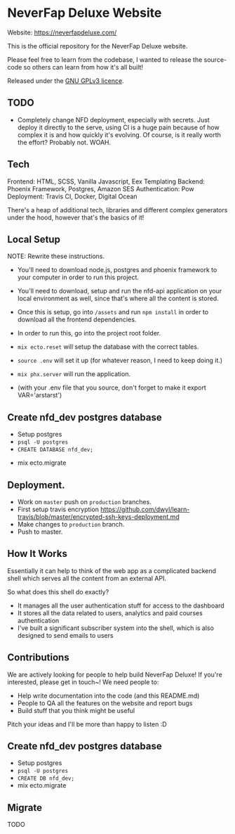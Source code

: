 # NeverFap Deluxe Website

Website: https://neverfapdeluxe.com/

This is the official repository for the NeverFap Deluxe website.

Please feel free to learn from the codebase, I wanted to release the source-code so others can learn from how it's all built!

Released under the [GNU GPLv3 licence](https://github.com/neverfap-deluxe/nfd-app/blob/master/LICENSE).


## TODO

- Completely change NFD deployment, especially with secrets. Just deploy it directly to the serve, using CI is a huge pain because of how complex it is and how quickly it's evolving. Of course, is it really worth the effort? Probably not. WOAH.

## Tech

Frontend: HTML, SCSS, Vanilla Javascript, Eex Templating
Backend: Phoenix Framework, Postgres, Amazon SES
Authentication: Pow
Deployment: Travis CI, Docker, Digital Ocean

There's a heap of additional tech, libraries and different complex generators under the hood, however that's the basics of it!

## Local Setup

NOTE: Rewrite these instructions.

- You'll need to download node.js, postgres and phoenix framework to your computer in order to run this project.
- You'll need to download, setup and run the nfd-api application on your local environment as well, since that's where all the content is stored.
- Once this is setup, go into `/assets` and run `npm install` in order to download all the frontend dependencies.

- In order to run this, go into the project root folder.
- `mix ecto.reset` will setup the database with the correct tables.
- `source .env` will set it up (for whatever reason, I need to keep doing it.)
- `mix phx.server` will run the application.
- (with your .env file that you source, don't forget to make it export VAR='arstarst')

## Create nfd_dev postgres database

- Setup postgres
- `psql -U postgres`
- `CREATE DATABASE nfd_dev;`
<!-- - `CREATE USER nfd WITH ENCRYPTED PASSWORD 'nfd_password';`
- `GRANT ALL PRIVILEGES ON DATABASE nfd_dev TO nfd;` -->
- mix ecto.migrate

## Deployment.

- Work on `master` push on `production` branches.
- First setup travis encryption https://github.com/dwyl/learn-travis/blob/master/encrypted-ssh-keys-deployment.md
- Make changes to `production` branch.
- Push to master.

## How It Works

Essentially it can help to think of the web app as a complicated backend shell which serves all the content from an external API.

So what does this shell do exactly?

- It manages all the user authentication stuff for access to the dashboard
- It stores all the data related to users, analytics and paid courses authentication
- I've built a significant subscriber system into the shell, which is also designed to send emails to users


## Contributions

We are actively looking for people to help build NeverFap Deluxe! If you're interested, please get in touch~! We need people to:

- Help write documentation into the code (and this README.md)
- People to QA all the features on the website and report bugs
- Build stuff that you think might be useful

Pitch your ideas and I'll be more than happy to listen :D


## Create nfd_dev postgres database

- Setup postgres
- `psql -U postgres`
- `CREATE DB nfd_dev;`
- mix ecto.migrate

## Migrate

TODO
